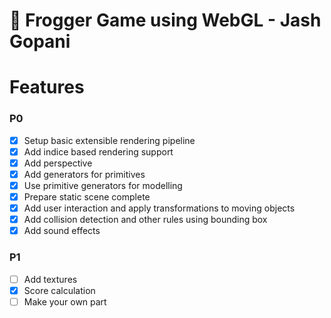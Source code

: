 
# :frog: Frogger Game using WebGL - Jash Gopani

# Features

### P0

-   [x] Setup basic extensible rendering pipeline
-   [x] Add indice based rendering support
-   [x] Add perspective
-   [x] Add generators for primitives
-   [x] Use primitive generators for modelling
-   [x] Prepare static scene complete
-   [x] Add user interaction and apply transformations to moving objects
-   [x] Add collision detection and other rules using bounding box
-   [x] Add sound effects

### P1

-   [ ] Add textures
-   [x] Score calculation
-   [ ] Make your own part
